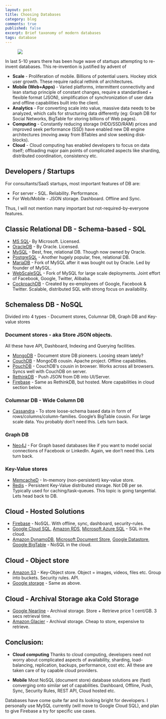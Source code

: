 ```yaml
---
layout: post
title: Choosing Databases
category: blog
comments: true
published: false
excerpt: Brief taxonomy of modern databases
tags: database
---
```


<figure>
 <a href="{{ site.url }}/images/blog/database.jpg"><img src="{{ site.url }}/images/blog/database.jpg"></a>
</figure>

In last 5-10 years there has been huge wave of startups attempting to re-invent databases. This re-invention is justified by advent of

+ **Scale** - Proliferation of mobile. Billions of potential users. Hockey stick user growth. These require radical rethink of architectures.  
+ **Mobile (Web+Apps)** - Varied platforms, intermittent connectivity and lean startup principle of constant changes, require a standardised + flexible format (JSON), simplification of synchronization of user data and offline capabilities built into the client.  
+ **Analytics** - For converting scale into value, massive data needs to be analyzed, which calls for structuring data differently (eg: Graph DB for Social Networks, BigTable for storing billions of Web pages).  
+ **Computing** - Constantly reducing storage (HDD/SSD/RAM) prices and improved seek performance (SSD) have enabled new DB engine architectures (moving away from BTables and slow seeking disk-blocks).    
+ **Cloud** - Cloud computing has enabled developers to focus on data itself; offloading major pain points of complicated aspects like sharding, distributed coordination, consistency etc.  

## Developers / Startups
For consultants/SaaS startups, most important features of DB are:  

- For server - SQL. Reliability. Performance.
- For Web/Mobile - JSON storage. Dashboard. Offline and Sync.

Thus, I will not mention many important but not-required-by-everyone features.

## Classic Relational DB - Schema-based - SQL

+ [MS SQL](http://www.microsoft.com/SQLServer‎)- By Microsoft. Licensed.
+ [OracleDB](https://www.oracle.com/database/) - By Oracle. Licensed.
+ [MySQL](http://dev.mysql.com/downloads/) - Best, free, relational DB. Though now owned by Oracle.
+ [PostgreSQL](http://www.postgresql.org/) - Another hugely popular, free, relational DB.
+ [MariaDB](https://mariadb.org/) - Fork of MySQL after it was bought out by Oracle. Led by founder of MySQL.
+ [WebScaleSQL](http://webscalesql.org) - Fork of MySQL for large scale deployments. Joint effort of Facebook, Google, Twitter, Alibaba.
+ [CockroachDB](https://www.cockroachlabs.com) - Created by ex-employees of Google, Facebook & Twitter. Scalable, distributed SQL with strong focus on availability.


## Schemaless DB - NoSQL
Divided into 4 types - Document stores, Columnar DB, Graph DB and Key-value stores

### Document stores - aka Store JSON objects.  
All these have API, Dashboard, Indexing and Querying facilities.

+ [MongoDB](https://www.mongodb.com/) - Document store DB pioneers. Loosing steam lately?
+ [CouchDB](http://couchdb.apache.org) - MongoDB cousin. Apache project. Offline capabilities.
+ [PouchDB](http://pouchdb.com) - CouchDB's cousin in browser. Works across all browsers. Syncs well with CouchDB on server.
+ [RethinkDB](https://www.rethinkdb.com/) - Push JSON from DB into UI/Server.
+ [Firebase](https://firebase.com) - Same as RethinkDB, but hosted. More capabilities in cloud section below.


### Columnar DB - Wide Column DB
+ [Cassandra](http://cassandra.apache.org/) - To store loose-schema based data in form of rows/columns/column-families. Google’s BigTable cousin. For large scale data. You probably don’t need this. Lets turn back.

### Graph DB
+ [Neo4J](http://neo4j.com) - For Graph based databases like if you want to model social connections of Facebook or LinkedIn. Again, we don’t need this. Lets turn back.

### Key-Value stores

+ [MemcacheD](https://memcached.org/) - In-memory (non-persistent) key-value store.  
+ [Redis](http://redis.io) - Persistent Key-Value distributed storage. Not DB per se. Typically used for caching/task-queues. This topic is going tangential. Lets head back to DB.


## Cloud - Hosted Solutions

+ [Firebase](https://firebase.com) - NoSQL. With offline, sync, dashboard, security-rules.
+ [Google Cloud SQL](https://cloud.google.com/sql/), [Amazon RDS](https:/aws.amazon.com/rds‎), [Microsoft Azure SQL](https://azure.microsoft.com/en-in/services/sql-database/) - SQL in the cloud.
+ [Amazon DynamoDB](https://aws.amazon.com/dynamodb/), [Microsoft Document Store](https://azure.microsoft.com/en-in/services/documentdb/), [Google Datastore](https://cloud.google.com/datastore/), [Google BigTable](https://cloud.google.com/bigtable/) - NoSQL in the cloud.

## Cloud - Object store

+ [Amazon S3](https://aws.amazon.com/s3/) - Key-Object store. Object = images, videos, files etc. Group into buckets. Security rules. API.
+ [Google storage](https://cloud.google.com/storage) -  Same as above.

## Cloud - Archival Storage aka Cold Storage

+ [Google Nearline](https://cloud.google.com/storage-nearline/) - Archival storage. Store + Retrieve price 1 cent/GB. 3 secs retrieval time.  
+ [Amazon Glacier](https://aws.amazon.com/glacier/pricing/) - Archival storage. Cheap to store, expensive to retrieve.

## Conclusion:

+ **Cloud computing**
Thanks to cloud computing, developers need not worry about complicated aspects of availability, sharding, load-balancing, replication, backups, performance, cost etc. All these are taken care of by capable cloud providers.

+ **Mobile**
Most NoSQL (document store) database solutions are (fast) converging onto similar set of capabilities. Dashboard, Offline, Push, Sync, Security Rules, REST API, Cloud hosted etc.

Databases have come quite far and its looking bright for developers. I personally use MySQL currently (will move to Google Cloud SQL), and plan to give Firebase a try for specific use cases.
